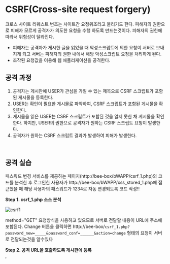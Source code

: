
# CSRF(Cross-site request forgery)

크로스 사이트 리퀘스트 변조는 사이트간 요청위조라고 불리기도 한다. 피해자의 권한으로 피해자 모르게 공격자가 의도한 요청을 수행 하도록 만드는것이다. 피해자의 권한에 따라서 위험성이 달라진다.

- 피해자는 공격자가 게시한 글을 읽었을 때 악성스크립트에 의한 요청이 서버로 보내지게 되고 서버는 피해자의 권한 내에서 해당 악성스크립트 요청을 처리하게 된다.
- 조작된 요청값을 이용해 웹 애플리케이션을 공격한다.

## 공격 과정

1. 공격자는 게시판에 USER가 관심을 가질 수 있는 제목으로 CSRF 스크립트가 포함된 게시물을 등록한다.
2. USER는 확인이 필요한 게시물로 파악하여, CSRF 스크립트가 포함된 게시물을 확인한다.
3. 게시물을 읽은 USER는 CSRF 스크립트가 포함된 것을 알지 못한 채 게시물을 확인한다. 하지만, USER의 권한으로 공격자가 원하는 CSRF 스크립트 요청이 발생한다.
4. 공격자가 원하는 CSRF 스크립트 결과가 발생하여 피해가 발생한다.

<br>

## 공격 실습

패스워드 변경 서비스를 제공하는 페이지(http://bee-box/bWAPP/csrf_1.php)의 코드를 분석한 후 로그인한 사용자가 http://bee-box/bWAPP/xss_stored_1.php에 접근했을 때 해당 사용자의 패스워드가 1234로 자동 변경되도록 코드 작성!!

**Step 1. csrf_1.php 소스 분석**

![csrf1](https://user-images.githubusercontent.com/76420201/107189246-675a2b80-6a2c-11eb-9706-b5aa5b3331a8.jpg)

method="GET" 요청방식을 사용하고 있으므로 서버로 전달할 내용이 URL에 주소에 포함된다. Change 버튼을 클릭하면 http://bee-box/`csrf_1.php?password_new=_____&password_conf=______&action=change` 형태의 요청이 서버로 전달되는것을 알수있다

**Step 2. 공격 URL을 호출하도록 게시판에 등록**

<iframe src = "http://bee-box/bWAPP/csrf_1.php?password_new=1234&password_conf=1234&action=change" width = "0" height="0"></iframe>